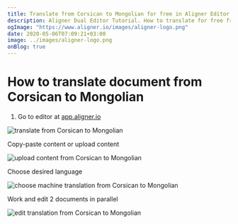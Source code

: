 ```yaml
---
title: Translate from Corsican to Mongolian for free in Aligner Editor
description: Aligner Dual Editor Tutorial. How to translate for free from Corsican to Mongolian. Aligner is multilingual document management platform. 
ogImage: "https://www.aligner.io/images/aligner-logo.png"
date: 2020-05-06T07:09:21+03:00
image: ../images/aligner-logo.png
onBlog: true
---
```


# How to translate document from Corsican to Mongolian

1. Go to editor at [app.aligner.io](https://app.aligner.io "Aligner App web page")

![translate from Corsican to Mongolian](../aligner-blank-editor.png "translate from Corsican to Mongolian")

Copy-paste content or upload content

![upload content from Corsican to Mongolian](../aligner-uploaded-document.png "upload content from Corsican to Mongolian")

Choose desired language

![choose machine translation from Corsican to Mongolian](../aligner-language-dropdown.png "choose machine translation from Corsican to Mongolian")

Work and edit 2 documents in parallel

![edit translation from Corsican to Mongolian](../aligner-double-sitded-editor.png "edit translation from Corsican to Mongolian")

